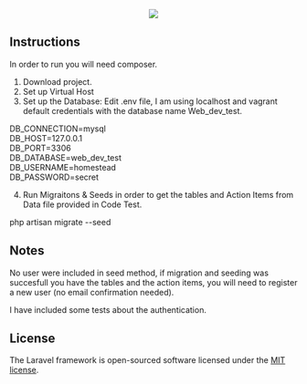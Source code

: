 <p align="center"><img src="https://laravel.com/assets/img/components/logo-laravel.svg"></p>


## Instructions
In order to run you will need composer. 


1. Download project.
2. Set up Virtual Host
3. Set up the Database:
  Edit .env file, I am using localhost and vagrant default credentials with the database name Web_dev_test.
  
  DB_CONNECTION=mysql <br>
  DB_HOST=127.0.0.1 <br>
  DB_PORT=3306 <br>
  DB_DATABASE=web_dev_test <br>
  DB_USERNAME=homestead <br>
  DB_PASSWORD=secret <br>

  
4. Run Migraitons & Seeds in order to get the tables and Action Items from Data file provided in Code Test.

php artisan migrate --seed

## Notes

No user were included in seed method, if migration and seeding was succesfull you have the tables and the action items, you will need to register a new user (no email confirmation needed).

I have included some tests about the authentication.


## License

The Laravel framework is open-sourced software licensed under the [MIT license](https://opensource.org/licenses/MIT).

